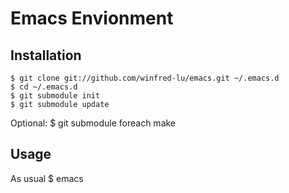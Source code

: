 Emacs Envionment
=============

Installation
-----------
	$ git clone git://github.com/winfred-lu/emacs.git ~/.emacs.d
	$ cd ~/.emacs.d
	$ git submodule init
	$ git submodule update
Optional:
	$ git submodule foreach make

Usage
-----------
As usual
	$ emacs
